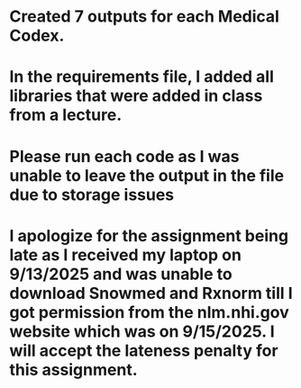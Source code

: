 # Created 7 outputs for each Medical Codex.
# In the requirements file, I added all libraries that were added in class from a lecture.
# Please run each code as I was unable to leave the output in the file due to storage issues
# I apologize for the assignment being late as I received my laptop on 9/13/2025 and was unable to download Snowmed and Rxnorm till I got permission from the nlm.nhi.gov website which was on 9/15/2025. I will accept the lateness penalty for this assignment.
